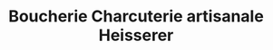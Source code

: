 ---
title: "Boucherie Charcuterie artisanale Heisserer"
url: /schirrhein/boucherie-charcuterie-artisanale-heisserer/
shop: Metzgerei
---